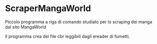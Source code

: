 # ScraperMangaWorld
Piccolo programma a riga di comando studiato per lo scraping dei manga dal sito MangaWorld

Il programma crea dei file cbr leggibili dagli ereader di fumetti.

